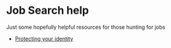 # Job Search help

Just some hopefully helpful resources for those hunting for jobs

  - [Protecting your identity](#https://russellsteen.github.io/job-search-help/identity-protection.html)
